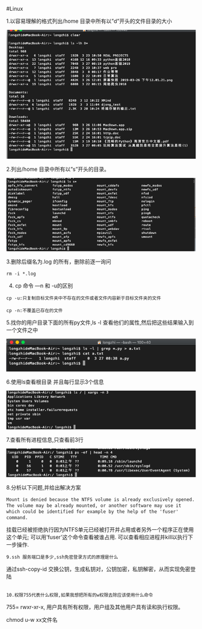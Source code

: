 #Linux

1.以容易理解的格式列出/home 目录中所有以”d”开头的文件目录的大小

![alt text](https://github.com/Longzhi-AA/Git-lesson/blob/master/github_Git-lesson/linuxpng/1.png)

2.列出/home 目录中所有以”s”开头的目录。

![alt text](https://github.com/Longzhi-AA/Git-lesson/blob/master/github_Git-lesson/linuxpng/2.png)

3.删除后缀名为.log 的所有，删除前逐一询问

```
rm -i *.log
```
4. cp 命令 —n 和 -u的区别

```
cp -u:只复制目标文件夹中不存在的文件或者文件内容新于目标文件夹的文件

cp -n:不覆盖已存在的文件
```
5.找你的用户目录下面的所有py文件,ls -l 查看他们的属性,然后把这些结果输入到一个文件之中

![alt text](https://github.com/Longzhi-AA/Git-lesson/blob/master/github_Git-lesson/linuxpng/3.png)

6.使用ls查看根目录 并且每行显示3个信息

![alt text](https://github.com/Longzhi-AA/Git-lesson/blob/master/github_Git-lesson/linuxpng/4.png)

7.查看所有进程信息,只查看前3行

![alt text](https://github.com/Longzhi-AA/Git-lesson/blob/master/github_Git-lesson/linuxpng/5.png)

8.分析以下问题,并给出解决方案
```
Mount is denied because the NTFS volume is already exclusively opened.
The volume may be already mounted, or another software may use it which could be identified for example by the help of the 'fuser' command.

```
挂载已经被拒绝执行因为NTFS单元已经被打开并占用或者另外一个程序正在使用这个单元; 可以用'fuser'这个命令查看被谁占用.
可以查看相应进程并kill以执行下一步操作.
```
9.ssh 服务端口是多少,ssh免密登录方式的原理是什么

```
通过ssh-copy-id 交换公钥，生成私钥对，公钥加密，私钥解密，从而实现免密登陆
```

10.权限755代表什么权限,如果我想把所有的w权限去除应该使用什么命令

```
755= rwxr-xr-x, 用户具有所有权限，用户组及其他用户具有读和执行权限。

chmod u-w xx文件名
```

